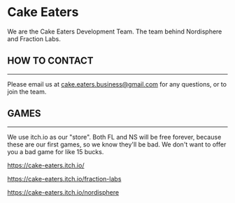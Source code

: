 # Cake Eaters

We are the Cake Eaters Development Team. The team behind Nordisphere and Fraction Labs.

## HOW TO CONTACT
-----------------

Please email us at cake.eaters.business@gmail.com for any questions, or to join the team.




## GAMES
---------

We use itch.io as our "store". Both FL and NS will be free forever, because these are our first games, so we know they'll be bad. We don't want to offer you a bad game for like 15 bucks.

https://cake-eaters.itch.io/

https://cake-eaters.itch.io/fraction-labs

https://cake-eaters.itch.io/nordisphere
